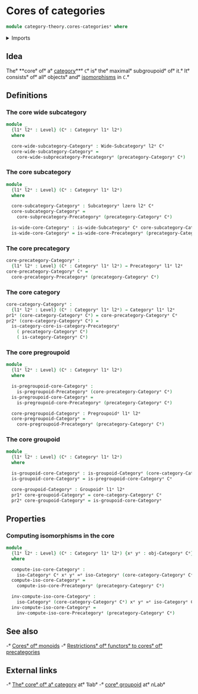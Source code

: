 # Cores of categories

```agda
module category-theory.cores-categoriesᵉ where
```

<details><summary>Imports</summary>

```agda
open import category-theory.categoriesᵉ
open import category-theory.cores-precategoriesᵉ
open import category-theory.groupoidsᵉ
open import category-theory.isomorphisms-in-categoriesᵉ
open import category-theory.precategoriesᵉ
open import category-theory.pregroupoidsᵉ
open import category-theory.subcategoriesᵉ
open import category-theory.wide-subcategoriesᵉ

open import foundation.dependent-pair-typesᵉ
open import foundation.equivalencesᵉ
open import foundation.universe-levelsᵉ
```

</details>

## Idea

Theᵉ **coreᵉ ofᵉ aᵉ [category](category-theory.categories.md)**ᵉ `C`ᵉ isᵉ theᵉ maximalᵉ
subgroupoidᵉ ofᵉ it.ᵉ Itᵉ consistsᵉ ofᵉ allᵉ objectsᵉ andᵉ
[isomorphisms](category-theory.isomorphisms-in-categories.mdᵉ) in `C`.ᵉ

## Definitions

### The core wide subcategory

```agda
module _
  {l1ᵉ l2ᵉ : Level} (Cᵉ : Categoryᵉ l1ᵉ l2ᵉ)
  where

  core-wide-subcategory-Categoryᵉ : Wide-Subcategoryᵉ l2ᵉ Cᵉ
  core-wide-subcategory-Categoryᵉ =
    core-wide-subprecategory-Precategoryᵉ (precategory-Categoryᵉ Cᵉ)
```

### The core subcategory

```agda
module _
  {l1ᵉ l2ᵉ : Level} (Cᵉ : Categoryᵉ l1ᵉ l2ᵉ)
  where

  core-subcategory-Categoryᵉ : Subcategoryᵉ lzero l2ᵉ Cᵉ
  core-subcategory-Categoryᵉ =
    core-subprecategory-Precategoryᵉ (precategory-Categoryᵉ Cᵉ)

  is-wide-core-Categoryᵉ : is-wide-Subcategoryᵉ Cᵉ core-subcategory-Categoryᵉ
  is-wide-core-Categoryᵉ = is-wide-core-Precategoryᵉ (precategory-Categoryᵉ Cᵉ)
```

### The core precategory

```agda
core-precategory-Categoryᵉ :
  {l1ᵉ l2ᵉ : Level} (Cᵉ : Categoryᵉ l1ᵉ l2ᵉ) → Precategoryᵉ l1ᵉ l2ᵉ
core-precategory-Categoryᵉ Cᵉ =
  core-precategory-Precategoryᵉ (precategory-Categoryᵉ Cᵉ)
```

### The core category

```agda
core-category-Categoryᵉ :
  {l1ᵉ l2ᵉ : Level} (Cᵉ : Categoryᵉ l1ᵉ l2ᵉ) → Categoryᵉ l1ᵉ l2ᵉ
pr1ᵉ (core-category-Categoryᵉ Cᵉ) = core-precategory-Categoryᵉ Cᵉ
pr2ᵉ (core-category-Categoryᵉ Cᵉ) =
  is-category-core-is-category-Precategoryᵉ
    ( precategory-Categoryᵉ Cᵉ)
    ( is-category-Categoryᵉ Cᵉ)
```

### The core pregroupoid

```agda
module _
  {l1ᵉ l2ᵉ : Level} (Cᵉ : Categoryᵉ l1ᵉ l2ᵉ)
  where

  is-pregroupoid-core-Categoryᵉ :
    is-pregroupoid-Precategoryᵉ (core-precategory-Categoryᵉ Cᵉ)
  is-pregroupoid-core-Categoryᵉ =
    is-pregroupoid-core-Precategoryᵉ (precategory-Categoryᵉ Cᵉ)

  core-pregroupoid-Categoryᵉ : Pregroupoidᵉ l1ᵉ l2ᵉ
  core-pregroupoid-Categoryᵉ =
    core-pregroupoid-Precategoryᵉ (precategory-Categoryᵉ Cᵉ)
```

### The core groupoid

```agda
module _
  {l1ᵉ l2ᵉ : Level} (Cᵉ : Categoryᵉ l1ᵉ l2ᵉ)
  where

  is-groupoid-core-Categoryᵉ : is-groupoid-Categoryᵉ (core-category-Categoryᵉ Cᵉ)
  is-groupoid-core-Categoryᵉ = is-pregroupoid-core-Categoryᵉ Cᵉ

  core-groupoid-Categoryᵉ : Groupoidᵉ l1ᵉ l2ᵉ
  pr1ᵉ core-groupoid-Categoryᵉ = core-category-Categoryᵉ Cᵉ
  pr2ᵉ core-groupoid-Categoryᵉ = is-groupoid-core-Categoryᵉ
```

## Properties

### Computing isomorphisms in the core

```agda
module _
  {l1ᵉ l2ᵉ : Level} (Cᵉ : Categoryᵉ l1ᵉ l2ᵉ) {xᵉ yᵉ : obj-Categoryᵉ Cᵉ}
  where

  compute-iso-core-Categoryᵉ :
    iso-Categoryᵉ Cᵉ xᵉ yᵉ ≃ᵉ iso-Categoryᵉ (core-category-Categoryᵉ Cᵉ) xᵉ yᵉ
  compute-iso-core-Categoryᵉ =
    compute-iso-core-Precategoryᵉ (precategory-Categoryᵉ Cᵉ)

  inv-compute-iso-core-Categoryᵉ :
    iso-Categoryᵉ (core-category-Categoryᵉ Cᵉ) xᵉ yᵉ ≃ᵉ iso-Categoryᵉ Cᵉ xᵉ yᵉ
  inv-compute-iso-core-Categoryᵉ =
    inv-compute-iso-core-Precategoryᵉ (precategory-Categoryᵉ Cᵉ)
```

## See also

-ᵉ [Coresᵉ ofᵉ monoids](group-theory.cores-monoids.mdᵉ)
-ᵉ [Restrictionsᵉ ofᵉ functorsᵉ to coresᵉ ofᵉ precategories](category-theory.restrictions-functors-cores-precategories.mdᵉ)

## External links

-ᵉ [Theᵉ coreᵉ ofᵉ aᵉ category](https://1lab.dev/Cat.Instances.Core.htmlᵉ) atᵉ 1labᵉ
-ᵉ [coreᵉ groupoid](https://ncatlab.org/nlab/show/core+groupoidᵉ) atᵉ $n$Labᵉ